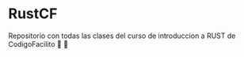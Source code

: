 # RustCF

Repositorio con todas las clases del curso de introduccion a RUST de CodigoFacilito :crocodile: :crab:

